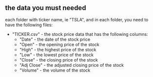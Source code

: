 ## the data you must needed


each folder with ticker name, ie "TSLA", and in each folder, you need to have the following files:
* "TICKER.csv" - the stock price data that has the following columns:
    * "Date" - the date of the stock price
    * "Open" - the opening price of the stock
    * "High" - the highest price of the stock
    * "Low" - the lowest price of the stock
    * "Close" - the closing price of the stock
    * "Adj Close" - the adjusted closing price of the stock
    * "Volume" - the volume of the stock
